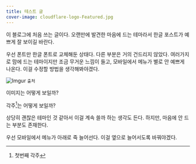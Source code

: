 ```yaml
---
title: 테스트 글
cover-image: cloudflare-logo-Featured.jpg
---
```


이 블로그에 처음 쓰는 글이다. 오랜만에 발견한 마음에 드는 테마라서 한글 포스트가 예쁘게 잘 보이길 바란다.

우선 폰트만 한글 폰트로 교체해둔 상태다. 다른 부분은 거의 건드리지 않았다. 여러가지로 맘에 드는 테마이지만 조금 무거운 느낌이 들고, 모바일에서 메뉴가 별로 안 예쁘게 나온다. 이걸 수정할 방법을 생각해봐야겠다.

![Imgur](http://i.imgur.com/w21M6tg.jpg) <small>출처</small>

이미지는 어떻게 보일까?

각주[^1]는 어떻게 보일까?

상당히 괜찮은 테마인 것 같아서 이걸 계속 쓸까 하는 생각도 든다. 하지만, 마음에 안 드는 부분도 존재한다.

우선 모바일에서 메뉴가 아래로 죽 늘어선다. 이걸 옆으로 늘어서도록 바꿔야겠다.

[^1]: 첫번째 각주
